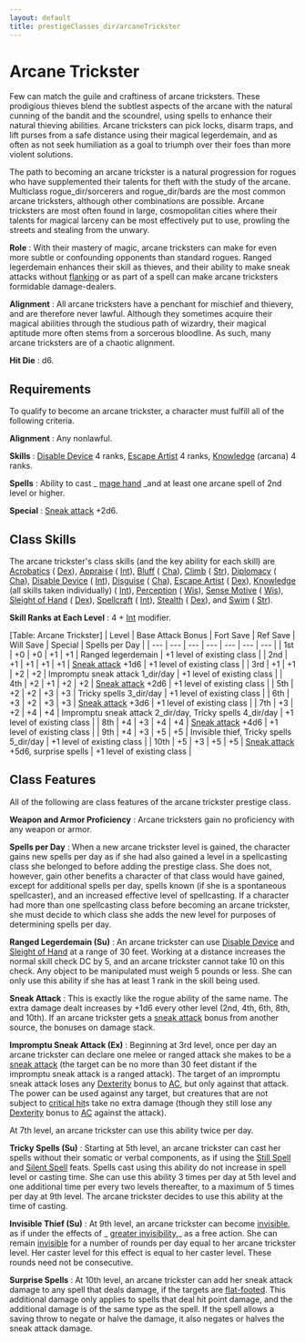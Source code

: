 ```yaml
---
layout: default
title: prestigeClasses_dir/arcaneTrickster
---
```

# Arcane Trickster

Few can match the guile and craftiness of arcane tricksters. These prodigious thieves blend the subtlest aspects of the arcane with the natural cunning of the bandit and the scoundrel, using spells to enhance their natural thieving abilities. Arcane tricksters can pick locks, disarm traps, and lift purses from a safe distance using their magical legerdemain, and as often as not seek humiliation as a goal to triumph over their foes than more violent solutions.

The path to becoming an arcane trickster is a natural progression for rogues who have supplemented their talents for theft with the study of the arcane. Multiclass rogue_dir/sorcerers and rogue_dir/bards are the most common arcane tricksters, although other combinations are possible. Arcane tricksters are most often found in large, cosmopolitan cities where their talents for magical larceny can be most effectively put to use, prowling the streets and stealing from the unwary.

**Role** : With their mastery of magic, arcane tricksters can make for even more subtle or confounding opponents than standard rogues. Ranged legerdemain enhances their skill as thieves, and their ability to make sneak attacks without [flanking](../../combat#_flanking) or as part of a spell can make arcane tricksters formidable damage-dealers.

**Alignment** : All arcane tricksters have a penchant for mischief and thievery, and are therefore never lawful. Although they sometimes acquire their magical abilities through the studious path of wizardry, their magical aptitude more often stems from a sorcerous bloodline. As such, many arcane tricksters are of a chaotic alignment.

**Hit Die** : d6.

## Requirements

To qualify to become an arcane trickster, a character must fulfill all of the following criteria.

**Alignment** : Any nonlawful.

**Skills** : [Disable Device](../../skills_dir/disableDevice#_disable-device) 4 ranks, [Escape Artist](../../skills_dir/escapeArtist#_escape-artist) 4 ranks, [Knowledge](../../skills_dir/knowledge#_knowledge) (arcana) 4 ranks.

**Spells** : Ability to cast _ [mage hand](../../spells_dir/mageHand#_mage-hand) _and at least one arcane spell of 2nd level or higher.

**Special** : [Sneak attack](../../classes_dir/rogue#_sneak-attack) +2d6.

## Class Skills

The arcane trickster's class skills (and the key ability for each skill) are [Acrobatics](../../skills_dir/acrobatics#_acrobatics) ( [Dex](../../gettingStarted#_dexterity)), [Appraise](../../skills_dir/appraise#_appraise) ( [Int](../../gettingStarted#_intelligence)), [Bluff](../../skills_dir/bluff#_bluff) ( [Cha](../../gettingStarted#_charisma-new)), [Climb](../../skills_dir/climb#_climb) ( [Str](../../gettingStarted#_strength)), [Diplomacy](../../skills_dir/diplomacy#_diplomacy) ( [Cha](../../gettingStarted#_charisma-new)), [Disable Device](../../skills_dir/disableDevice#_disable-device) ( [Int](../../gettingStarted#_intelligence)), [Disguise](../../skills_dir/disguise#_disguise) ( [Cha](../../gettingStarted#_charisma-new)), [Escape Artist](../../skills_dir/escapeArtist#_escape-artist) ( [Dex](../../gettingStarted#_dexterity)), [Knowledge](../../skills_dir/knowledge#_knowledge) (all skills taken individually) ( [Int](../../gettingStarted#_intelligence)), [Perception](../../skills_dir/perception#_perception) ( [Wis](../../gettingStarted#_wisdom)), [Sense Motive](../../skills_dir/senseMotive#_sense-motive) ( [Wis](../../gettingStarted#_wisdom)), [Sleight of Hand](../../skills_dir/sleightOfHand#_sleight-of-hand) ( [Dex](../../gettingStarted#_dexterity)), [Spellcraft](../../skills_dir/spellcraft#_spellcraft) ( [Int](../../gettingStarted#_intelligence)), [Stealth](../../skills_dir/stealth#_stealth) ( [Dex](../../gettingStarted#_dexterity)), and [Swim](../../skills_dir/swim#_swim) ( [Str](../../gettingStarted#_strength)).

**Skill Ranks at Each Level** : 4 + [Int](../../gettingStarted#_intelligence) modifier.

[Table: Arcane Trickster]
| Level | Base Attack Bonus | Fort Save | Ref Save | Will Save | Special | Spells per Day |
| --- | --- | --- | --- | --- | --- | --- |
| 1st | +0 | +0 | +1 | +1 | Ranged legerdemain | +1 level of existing class |
| 2nd | +1 | +1 | +1 | +1 | [Sneak attack](../../classes_dir/rogue#_sneak-attack) +1d6 | +1 level of existing class |
| 3rd | +1 | +1 | +2 | +2 | Impromptu sneak attack 1_dir/day | +1 level of existing class |
| 4th | +2 | +1 | +2 | +2 | [Sneak attack](../../classes_dir/rogue#_sneak-attack) +2d6 | +1 level of existing class |
| 5th | +2 | +2 | +3 | +3 | Tricky spells 3_dir/day | +1 level of existing class |
| 6th | +3 | +2 | +3 | +3 | [Sneak attack](../../classes_dir/rogue#_sneak-attack) +3d6 | +1 level of existing class |
| 7th | +3 | +2 | +4 | +4 | Impromptu sneak attack 2_dir/day, Tricky spells 4_dir/day | +1 level of existing class |
| 8th | +4 | +3 | +4 | +4 | [Sneak attack](../../classes_dir/rogue#_sneak-attack) +4d6 | +1 level of existing class |
| 9th | +4 | +3 | +5 | +5 | Invisible thief, Tricky spells 5_dir/day | +1 level of existing class |
| 10th | +5 | +3 | +5 | +5 | [Sneak attack](../../classes_dir/rogue#_sneak-attack) +5d6, surprise spells | +1 level of existing class |

## Class Features

All of the following are class features of the arcane trickster prestige class.

**Weapon and Armor Proficiency** : Arcane tricksters gain no proficiency with any weapon or armor.

**Spells per Day** : When a new arcane trickster level is gained, the character gains new spells per day as if she had also gained a level in a spellcasting class she belonged to before adding the prestige class. She does not, however, gain other benefits a character of that class would have gained, except for additional spells per day, spells known (if she is a spontaneous spellcaster), and an increased effective level of spellcasting. If a character had more than one spellcasting class before becoming an arcane trickster, she must decide to which class she adds the new level for purposes of determining spells per day.

**Ranged Legerdemain (Su)** : An arcane trickster can use [Disable Device](../../skills_dir/disableDevice#_disable-device) and [Sleight of Hand](../../skills_dir/sleightOfHand#_sleight-of-hand) at a range of 30 feet. Working at a distance increases the normal skill check DC by 5, and an arcane trickster cannot take 10 on this check. Any object to be manipulated must weigh 5 pounds or less. She can only use this ability if she has at least 1 rank in the skill being used.

**Sneak Attack** : This is exactly like the rogue ability of the same name. The extra damage dealt increases by +1d6 every other level (2nd, 4th, 6th, 8th, and 10th). If an arcane trickster gets a [sneak attack](../../classes_dir/rogue#_sneak-attack) bonus from another source, the bonuses on damage stack.

**Impromptu Sneak Attack (Ex)** : Beginning at 3rd level, once per day an arcane trickster can declare one melee or ranged attack she makes to be a [sneak attack](../../classes_dir/rogue#_sneak-attack) (the target can be no more than 30 feet distant if the impromptu sneak attack is a ranged attack). The target of an impromptu sneak attack loses any [Dexterity](../../gettingStarted#_dexterity) bonus to [AC](../../combat#_armor-class), but only against that attack. The power can be used against any target, but creatures that are not subject to [critical hit](../../combat#_critical-hits)s take no extra damage (though they still lose any [Dexterity](../../gettingStarted#_dexterity) bonus to [AC](../../combat#_armor-class) against the attack).

At 7th level, an arcane trickster can use this ability twice per day.

**Tricky Spells (Su)** : Starting at 5th level, an arcane trickster can cast her spells without their somatic or verbal components, as if using the [Still Spell](../../feats#_still-spell) and [Silent Spell](../../feats#_silent-spell) feats. Spells cast using this ability do not increase in spell level or casting time. She can use this ability 3 times per day at 5th level and one additional time per every two levels thereafter, to a maximum of 5 times per day at 9th level. The arcane trickster decides to use this ability at the time of casting.

**Invisible Thief (Su)** : At 9th level, an arcane trickster can become [invisible](../../glossary#_invisible), as if under the effects of _ [greater invisibility](../../spells_dir/invisibility#_invisibility-greater),_ as a free action. She can remain [invisible](../../glossary#_invisible) for a number of rounds per day equal to her arcane trickster level. Her caster level for this effect is equal to her caster level. These rounds need not be consecutive.

**Surprise Spells** : At 10th level, an arcane trickster can add her sneak attack damage to any spell that deals damage, if the targets are [flat-footed](../../glossary#_flat-footed). This additional damage only applies to spells that deal hit point damage, and the additional damage is of the same type as the spell. If the spell allows a saving throw to negate or halve the damage, it also negates or halves the sneak attack damage.


